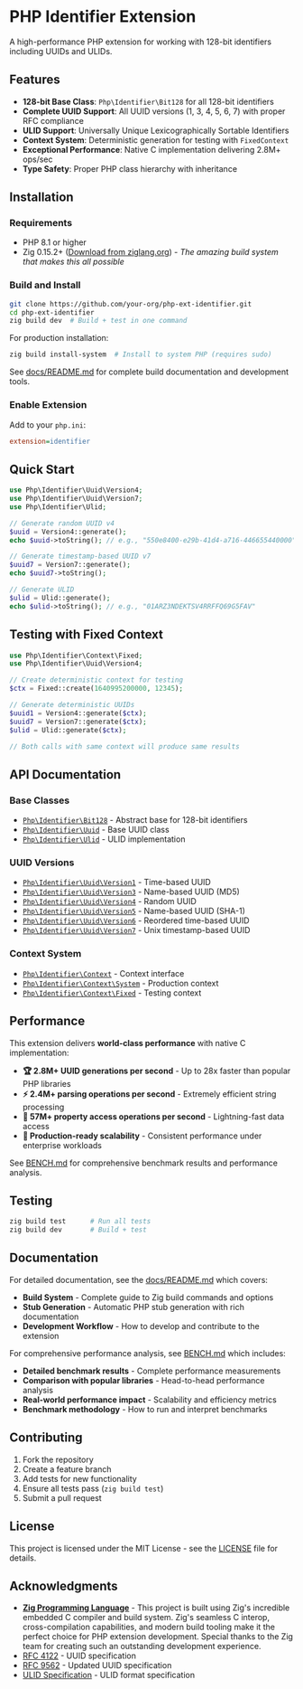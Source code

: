# PHP Identifier Extension

A high-performance PHP extension for working with 128-bit identifiers including UUIDs and ULIDs.

## Features

- **128-bit Base Class**: `Php\Identifier\Bit128` for all 128-bit identifiers
- **Complete UUID Support**: All UUID versions (1, 3, 4, 5, 6, 7) with proper RFC compliance
- **ULID Support**: Universally Unique Lexicographically Sortable Identifiers
- **Context System**: Deterministic generation for testing with `FixedContext`
- **Exceptional Performance**: Native C implementation delivering 2.8M+ ops/sec
- **Type Safety**: Proper PHP class hierarchy with inheritance

## Installation

### Requirements

- PHP 8.1 or higher
- Zig 0.15.2+ ([Download from ziglang.org](https://ziglang.org/download/)) - *The amazing build system that makes this all possible*

### Build and Install

```bash
git clone https://github.com/your-org/php-ext-identifier.git
cd php-ext-identifier
zig build dev  # Build + test in one command
```

For production installation:
```bash
zig build install-system  # Install to system PHP (requires sudo)
```

See [docs/README.md](docs/README.md) for complete build documentation and development tools.

### Enable Extension

Add to your `php.ini`:
```ini
extension=identifier
```

## Quick Start

```php
use Php\Identifier\Uuid\Version4;
use Php\Identifier\Uuid\Version7;
use Php\Identifier\Ulid;

// Generate random UUID v4
$uuid = Version4::generate();
echo $uuid->toString(); // e.g., "550e8400-e29b-41d4-a716-446655440000"

// Generate timestamp-based UUID v7
$uuid7 = Version7::generate();
echo $uuid7->toString();

// Generate ULID
$ulid = Ulid::generate();
echo $ulid->toString(); // e.g., "01ARZ3NDEKTSV4RRFFQ69G5FAV"
```

## Testing with Fixed Context

```php
use Php\Identifier\Context\Fixed;
use Php\Identifier\Uuid\Version4;

// Create deterministic context for testing
$ctx = Fixed::create(1640995200000, 12345);

// Generate deterministic UUIDs
$uuid1 = Version4::generate($ctx);
$uuid7 = Version7::generate($ctx);
$ulid = Ulid::generate($ctx);

// Both calls with same context will produce same results
```

## API Documentation

### Base Classes

- [`Php\Identifier\Bit128`](docs/api/Bit128.md) - Abstract base for 128-bit identifiers
- [`Php\Identifier\Uuid`](docs/api/Uuid.md) - Base UUID class
- [`Php\Identifier\Ulid`](docs/api/Ulid.md) - ULID implementation

### UUID Versions

- [`Php\Identifier\Uuid\Version1`](docs/api/Version1.md) - Time-based UUID
- [`Php\Identifier\Uuid\Version3`](docs/api/Version3.md) - Name-based UUID (MD5)
- [`Php\Identifier\Uuid\Version4`](docs/api/Version4.md) - Random UUID
- [`Php\Identifier\Uuid\Version5`](docs/api/Version5.md) - Name-based UUID (SHA-1)
- [`Php\Identifier\Uuid\Version6`](docs/api/Version6.md) - Reordered time-based UUID
- [`Php\Identifier\Uuid\Version7`](docs/api/Version7.md) - Unix timestamp-based UUID

### Context System

- [`Php\Identifier\Context`](docs/api/Context.md) - Context interface
- [`Php\Identifier\Context\System`](docs/api/SystemContext.md) - Production context
- [`Php\Identifier\Context\Fixed`](docs/api/FixedContext.md) - Testing context

## Performance

This extension delivers **world-class performance** with native C implementation:

- **🏆 2.8M+ UUID generations per second** - Up to 28x faster than popular PHP libraries
- **⚡ 2.4M+ parsing operations per second** - Extremely efficient string processing
- **💎 57M+ property access operations per second** - Lightning-fast data access
- **🔧 Production-ready scalability** - Consistent performance under enterprise workloads

See [BENCH.md](BENCH.md) for comprehensive benchmark results and performance analysis.

## Testing

```bash
zig build test      # Run all tests
zig build dev       # Build + test
```

## Documentation

For detailed documentation, see the [docs/README.md](docs/README.md) which covers:

- **Build System** - Complete guide to Zig build commands and options
- **Stub Generation** - Automatic PHP stub generation with rich documentation
- **Development Workflow** - How to develop and contribute to the extension

For comprehensive performance analysis, see [BENCH.md](BENCH.md) which includes:

- **Detailed benchmark results** - Complete performance measurements
- **Comparison with popular libraries** - Head-to-head performance analysis
- **Real-world performance impact** - Scalability and efficiency metrics
- **Benchmark methodology** - How to run and interpret benchmarks

## Contributing

1. Fork the repository
2. Create a feature branch
3. Add tests for new functionality
4. Ensure all tests pass (`zig build test`)
5. Submit a pull request

## License

This project is licensed under the MIT License - see the [LICENSE](LICENSE) file for details.

## Acknowledgments

- **[Zig Programming Language](https://ziglang.org/)** - This project is built using Zig's incredible embedded C compiler and build system. Zig's seamless C interop, cross-compilation capabilities, and modern build tooling make it the perfect choice for PHP extension development. Special thanks to the Zig team for creating such an outstanding development experience.
- [RFC 4122](https://tools.ietf.org/html/rfc4122) - UUID specification
- [RFC 9562](https://tools.ietf.org/html/rfc9562) - Updated UUID specification
- [ULID Specification](https://github.com/ulid/spec) - ULID format specification
